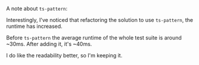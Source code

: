 A note about `ts-pattern`:

Interestingly, I've noticed that refactoring the solution to use `ts-pattern`, the runtime has increased.

Before `ts-pattern` the average runtime of the whole test suite is around ~30ms.
After adding it, it's ~40ms.

I do like the readability better, so I'm keeping it.
